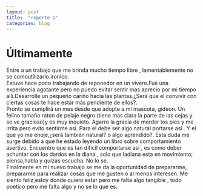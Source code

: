 ```yaml
---
layout: post
title:  "reporte 1"
categories: blog
---
```



# Últimamente
Entre a un trabajo que me brinda mucho tiempo libre , lamentablemente no se comoutilizarlo.ironico.  
Estuve hace poco trabajando de reponedor en un vivero.Fue una experiencia agotante pero no puedo evitar sentir mas aprecio por mi tiempo allí.Desarrolle un pequeño cariño hacia las plantas.¿Será que el convivir con ciertas cosas te hace estar más pendiente de ellos?.  
Pronto se cumplirá un mes desde que adopte a mi mascota, gideon. Un felino tamaño raton de pelaje negro (tiene mas clara la parte de las cejas y se ve gracioso)y es muy inquieto. Agarro la gracia de morder los pies y me irrita pero evito sentirme asi. Para el debe ser algo natural portarse así . Y el que yo me enoje,¿será también natural? o algo aprendido?. Esta duda me surge debido a que he estado leyendo un libro sobre comportamiento asertivo. Encuentro que es tan dificil comportarse asi , es como deber achuntar con los dardos en la diana , solo que ladiana esta en movimiento; piensa,habla y quizas escucha. No lo se.   
Finalmente en mi nuevo trabajo se me da la oportunidad de prepararme, prepararme para realizar cosas que me gusten o al menos interesen. Me siento feliz,estoy donde quiero estar pero me falta algo tangible , todo poetico pero me falta algo y no se lo que es.
